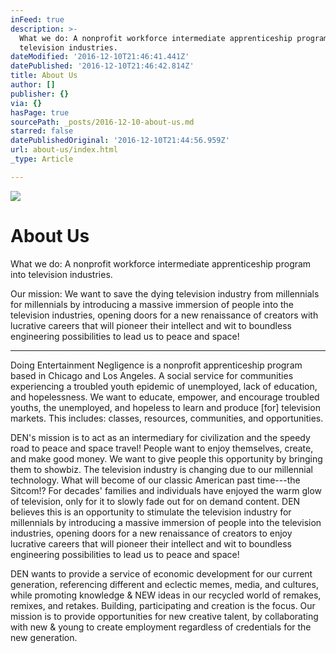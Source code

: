 ```yaml
---
inFeed: true
description: >-
  What we do: A nonprofit workforce intermediate apprenticeship program into
  television industries.
dateModified: '2016-12-10T21:46:41.441Z'
datePublished: '2016-12-10T21:46:42.814Z'
title: About Us
author: []
publisher: {}
via: {}
hasPage: true
sourcePath: _posts/2016-12-10-about-us.md
starred: false
datePublishedOriginal: '2016-12-10T21:44:56.959Z'
url: about-us/index.html
_type: Article

---
```

![](https://the-grid-user-content.s3-us-west-2.amazonaws.com/d741d94b-6135-494f-bb8e-484ef49a99ff.png)

# About Us

What we do: A nonprofit workforce intermediate apprenticeship program into television industries.

Our mission: We want to save the dying television industry from millennials for millennials by introducing a massive immersion of people into the television industries, opening doors for a new renaissance of creators with lucrative careers that will pioneer their intellect and wit to boundless engineering possibilities to lead us to peace and space!

---

Doing Entertainment Negligence is a nonprofit apprenticeship program based in Chicago and Los Angeles. A social service for communities experiencing a troubled youth epidemic of unemployed, lack of education, and hopelessness. We want to educate, empower, and encourage troubled youths, the unemployed, and hopeless to learn and produce \[for\] television markets. This includes: classes, resources, communities, and opportunities.

DEN's mission is to act as an intermediary for civilization and the speedy road to peace and space travel! People want to enjoy themselves, create, and make good money. We want to give people this opportunity by bringing them to showbiz. The television industry is changing due to our millennial technology. What will become of our classic American past time---the Sitcom!? For decades' families and individuals have enjoyed the warm glow of television, only for it to slowly fade out for on demand content. DEN believes this is an opportunity to stimulate the television industry for millennials by introducing a massive immersion of people into the television industries, opening doors for a new renaissance of creators to enjoy lucrative careers that will pioneer their intellect and wit to boundless engineering possibilities to lead us to peace and space!

DEN wants to provide a service of economic development for our current generation, referencing different and eclectic memes, media, and cultures, while promoting knowledge & NEW ideas in our recycled world of remakes, remixes, and retakes. Building, participating and creation is the focus. Our mission is to provide opportunities for new creative talent, by collaborating with new & young to create employment regardless of credentials for the new generation.